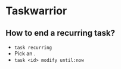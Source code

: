 # Taskwarrior

## How to end a recurring task?

 * `task recurring`
 * Pick an <id>.
 * `task <id> modify until:now`
